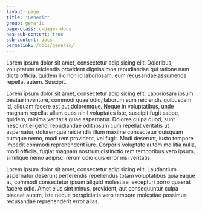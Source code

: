 ```yaml
---
layout: page
title: "Generic"
group: generic
page-class: c-page--docs
has-sub-content: true
sub-content: docs
permalink: /docs/generic/
---
```


Lorem ipsum dolor sit amet, consectetur adipisicing elit. Doloribus, voluptatum
reiciendis provident dignissimos repudiandae qui ratione nam dicta officia,
quidem illo non id laboriosam, eum recusandae assumenda repellat autem.
Suscipit.

Lorem ipsum dolor sit amet, consectetur adipisicing elit. Laboriosam ipsum
beatae inventore, commodi quae odio, laborum eum reiciendis quibusdam id,
aliquam facere est aut doloremque. Neque in voluptatibus, unde magnam repellat
ullam quos nihil voluptates iste, suscipit fugit saepe, quidem, minima veritatis
quae aspernatur. Dolores culpa quod, sunt nesciunt eligendi repudiandae odit
ipsum cum repellat veritatis ut aspernatur, doloremque reiciendis illum maxime
consectetur quisquam cumque nemo, modi rem provident, vel fugit. Modi deserunt,
iusto tempore impedit commodi reprehenderit iure. Corporis voluptate autem
mollitia nulla, modi officiis, fugiat magnam nostrum distinctio rem temporibus
vero ipsum, similique nemo adipisci rerum odio quis error nisi veritatis.

Lorem ipsum dolor sit amet, consectetur adipisicing elit. Laudantium aspernatur
deserunt perferendis repellendus totam voluptatibus quia eaque at, commodi
consectetur ipsum aliquid molestiae, excepturi porro quaerat facere odio. Amet
eius sint minus, provident, aut consequuntur culpa placeat autem, iste neque
perspiciatis vero tempore molestiae possimus recusandae reprehenderit error
alias.
